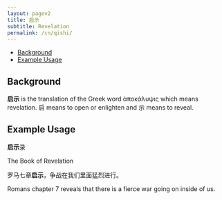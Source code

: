 ```yaml
---
layout: pagev2
title: 启示
subtitle: Revelation
permalink: /cn/qishi/
---
```

- [Background](#background)
- [Example Usage](#example-usage)

## Background

**启示** is the translation of the Greek word ἀποκάλυψις which means revelation. 启 means to open or enlighten and 示 means to reveal.

## Example Usage

**启示**录

The Book of Revelation

罗马七章**启示**，争战在我们里面猛烈进行。

Romans chapter 7 reveals that there is a fierce war going on inside of us.